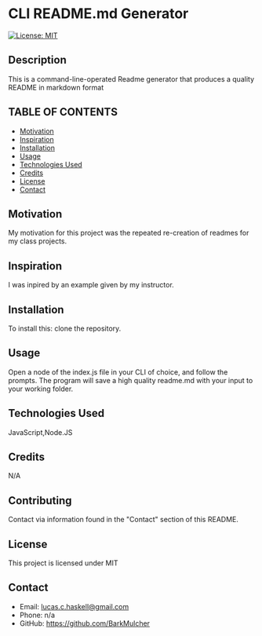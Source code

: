 
  # CLI README.md Generator

  [![License: MIT](https://img.shields.io/badge/License-MIT-yellow.svg)](https://opensource.org/licenses/MIT) 

  ## Description
  This is a command-line-operated Readme generator that produces a quality README in markdown format 

  ## TABLE OF CONTENTS
  * [Motivation](#motivation)
  * [Inspiration](#inspiration)
  * [Installation](#installation)
  * [Usage](#usage)
  * [Technologies Used](#languages)
  * [Credits](#credits)
  * [License](#license)
  * [Contact](#contact)
  
  ## Motivation
  My motivation for this project was the repeated re-creation of readmes for my  class projects. 

  ## Inspiration
  I was inpired by an example given by my instructor.

  ## Installation
  To install this: clone the repository.

  ## Usage
  Open a node of the index.js file in your CLI of choice, and follow the prompts. The program will save a high quality readme.md with your input to your working folder.

  ## Technologies Used
  JavaScript,Node.JS

  ## Credits
  N/A

  ## Contributing
  Contact via information found in the "Contact" section of this README.

  ## License
  This project is licensed under MIT

  ## Contact
  * Email: lucas.c.haskell@gmail.com
  * Phone: n/a
  * GitHub: https://github.com/BarkMulcher
